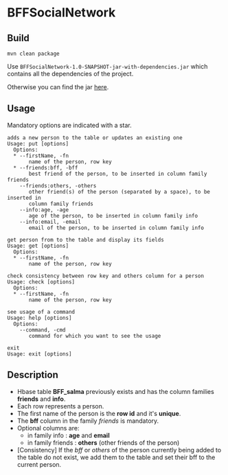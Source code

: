 # BFFSocialNetwork

Build
-----
```
mvn clean package
```
Use `BFFSocialNetwork-1.0-SNAPSHOT-jar-with-dependencies.jar` which contains
all the dependencies of the project. 

Otherwise you can find the jar [here](https://github.com/Salma-El-Alaoui//BFFSocialNetwork/releases).

Usage
-----
Mandatory options are indicated with a star.
```
adds a new person to the table or updates an existing one
Usage: put [options]
  Options:
  * --firstName, -fn
       name of the person, row key
  * --friends:bff, -bff
       best friend of the person, to be inserted in column family friends
    --friends:others, -others
       other friend(s) of the person (separated by a space), to be inserted in
       column family friends
    --info:age, -age
       age of the person, to be inserted in column family info
    --info:email, -email
       email of the person, to be inserted in column family info

get person from to the table and display its fields
Usage: get [options]
  Options:
  * --firstName, -fn
       name of the person, row key

check consistency between row key and others column for a person
Usage: check [options]
  Options:
  * --firstName, -fn
       name of the person, row key

see usage of a command
Usage: help [options]
  Options:
    --command, -cmd
       command for which you want to see the usage

exit
Usage: exit [options]
```

Description
-----------
- Hbase table **BFF_salma** previously exists and has the column families **friends** and **info**.
- Each row represents a person.
- The first name of the person is the **row id** and it's **unique**. 
- The **bff** column in the family *friends* is mandatory.
- Optional columns are:
    - in family info : **age** and **email** 
    - in family friends : **others** (other friends of the person)
- [Consistency] If the *bff* or *others* of the person currently being added to the table do not exist, we add them to the table and set their bff to the current person.


